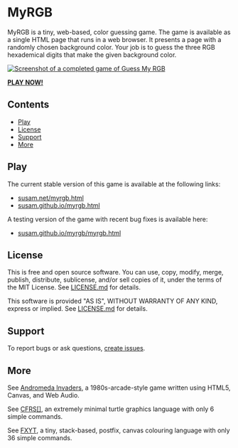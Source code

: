 MyRGB
=====

MyRGB is a tiny, web-based, color guessing game.  The game is
available as a single HTML page that runs in a web browser.  It
presents a page with a randomly chosen background color.  Your job is
to guess the three RGB hexademical digits that make the given
background color.

[![Screenshot of a completed game of Guess My RGB][IMG1]][PLAY1]

**[PLAY NOW!][PLAY1]**

[PLAY1]: https://susam.net/myrgb.html
[IMG1]: https://susam.github.io/blob/img/myrgb/myrgb-0.2.0.png


Contents
--------

* [Play](#play)
* [License](#license)
* [Support](#support)
* [More](#more)


Play
----

The current stable version of this game is available at the following
links:

* [susam.net/myrgb.html][PLAY1]
* [susam.github.io/myrgb.html][PLAY2]

A testing version of the game with recent bug fixes is available here:

* [susam.github.io/myrgb/myrgb.html][PLAY3]

[PLAY1]: https://susam.net/myrgb.html
[PLAY2]: https://susam.github.io/myrgb.html
[PLAY3]: https://susam.github.io/myrgb/myrgb.html


License
-------

This is free and open source software.  You can use, copy, modify,
merge, publish, distribute, sublicense, and/or sell copies of it,
under the terms of the MIT License. See [LICENSE.md][L] for details.

This software is provided "AS IS", WITHOUT WARRANTY OF ANY KIND,
express or implied. See [LICENSE.md][L] for details.

[L]: LICENSE.md


Support
-------

To report bugs or ask questions, [create issues][ISSUES].

[ISSUES]: https://github.com/susam/myrgb/issues


More
----

See [Andromeda Invaders](https://github.com/susam/invaders), a
1980s-arcade-style game written using HTML5, Canvas, and Web Audio.

See [CFRS[]](https://github.com/susam/cfrs), an extremely minimal
turtle graphics language with only 6 simple commands.

See [FXYT](https://github.com/susam/fxyt), a tiny, stack-based,
postfix, canvas colouring language with only 36 simple commands.


<!--
Release Checklist
-----------------

- Update version in package.json.
- Update version in HTML (1 place).
- Update copyright in HTML (1 place).
- Update copyright in LICENSE.md.
- Disable logging.
- Update CHANGES.md.
- Run: npm run lint
- Run: git status; git add -p
- Run: VERSION=<VERSION>
- Run: git commit -em "Set version to $VERSION"
- Run: git tag $VERSION -m "MyRGB $VERSION"
- Run: git push origin main $VERSION
-->
